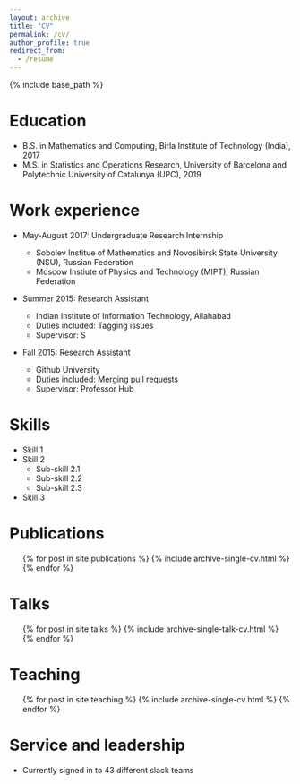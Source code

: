 ```yaml
---
layout: archive
title: "CV"
permalink: /cv/
author_profile: true
redirect_from:
  - /resume
---
```


{% include base_path %}

Education
======
* B.S. in Mathematics and Computing, Birla Institute of Technology (India), 2017
* M.S. in Statistics and Operations Research, University of Barcelona and Polytechnic University of Catalunya (UPC), 2019

Work experience
======
* May-August 2017: Undergraduate Research Internship
  * Sobolev Institue of Mathematics and Novosibirsk State University (NSU), Russian Federation
  * Moscow Instiute of Physics and Technology (MIPT), Russian Federation
* Summer 2015: Research Assistant
  * Indian Institute of Information Technology, Allahabad
  * Duties included: Tagging issues
  * Supervisor: S

* Fall 2015: Research Assistant
  * Github University
  * Duties included: Merging pull requests
  * Supervisor: Professor Hub
  
Skills
======
* Skill 1
* Skill 2
  * Sub-skill 2.1
  * Sub-skill 2.2
  * Sub-skill 2.3
* Skill 3

Publications
======
  <ul>{% for post in site.publications %}
    {% include archive-single-cv.html %}
  {% endfor %}</ul>
  
Talks
======
  <ul>{% for post in site.talks %}
    {% include archive-single-talk-cv.html %}
  {% endfor %}</ul>
  
Teaching
======
  <ul>{% for post in site.teaching %}
    {% include archive-single-cv.html %}
  {% endfor %}</ul>
  
Service and leadership
======
* Currently signed in to 43 different slack teams
